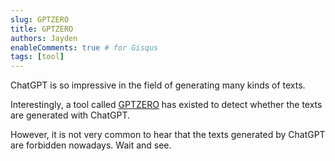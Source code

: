 ```yaml
---
slug: GPTZERO
title: GPTZERO
authors: Jayden
enableComments: true # for Gisqus
tags: [tool]
---
```


ChatGPT is so impressive in the field of generating many kinds of texts.

Interestingly, a tool called [GPTZERO](https://gptzero.me) has existed to detect whether the texts are generated with ChatGPT.

However, it is not very common to hear that the texts generated by ChatGPT are forbidden nowadays. Wait and see.